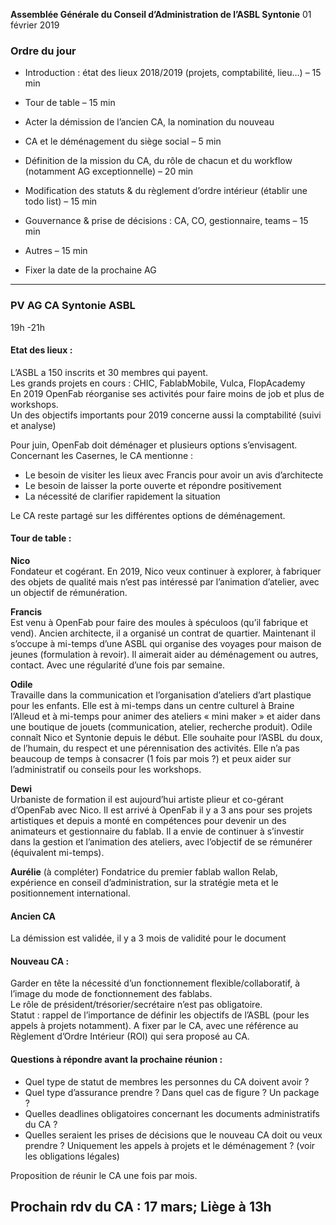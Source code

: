 **Assemblée Générale du Conseil d’Administration de l’ASBL Syntonie**
01 février 2019 

### Ordre du jour

- Introduction : état des lieux 2018/2019 (projets, comptabilité, lieu…) – 15 min
- Tour de table – 15 min

- Acter la démission de l’ancien CA, la nomination du nouveau 
- CA et le déménagement du siège social – 5 min
 
- Définition de la mission du CA, du rôle de chacun et du workflow (notamment AG exceptionnelle) – 20 min
- Modification des statuts & du règlement d’ordre intérieur (établir une todo list) – 15 min

- Gouvernance & prise de décisions : CA, CO, gestionnaire, teams – 15 min

- Autres – 15 min

- Fixer la date de la prochaine AG

---

### PV AG CA Syntonie ASBL
19h -21h

#### Etat des lieux :
L’ASBL a 150 inscrits et 30 membres qui payent.  
Les grands projets en cours : CHIC, FablabMobile, Vulca, FlopAcademy  
En 2019 OpenFab réorganise ses activités pour faire moins de job et plus de workshops.  
Un des objectifs importants pour 2019 concerne aussi la comptabilité (suivi et analyse)  

Pour juin, OpenFab doit déménager et plusieurs options s’envisagent. Concernant les Casernes, le CA mentionne : 

- Le besoin de visiter les lieux avec Francis pour avoir un avis d’architecte
- Le besoin de laisser la porte ouverte et répondre positivement 
- La nécessité de clarifier rapidement la situation

Le CA reste partagé sur les différentes options de déménagement.


#### Tour de table :
**Nico**  
Fondateur et cogérant. En 2019, Nico veux continuer à explorer, à fabriquer des objets de qualité mais n’est pas intéressé par l’animation d’atelier, avec un objectif de rémunération.

**Francis**  
Est venu à OpenFab pour faire des moules à spéculoos (qu’il fabrique et vend). Ancien architecte, il a organisé un contrat de quartier. Maintenant il s’occupe à mi-temps d’une ASBL qui organise des voyages pour maison de jeunes (formulation à revoir). Il aimerait  aider au déménagement ou autres, contact. Avec une régularité d’une fois par semaine.

**Odile**  
Travaille dans la communication et l’organisation d’ateliers d’art plastique pour les enfants. Elle est à mi-temps dans un centre culturel à Braine l’Alleud et à mi-temps pour animer des ateliers « mini maker » et aider dans une boutique de jouets (communication, atelier, recherche produit). Odile connaît Nico et Syntonie depuis le début. Elle souhaite pour l’ASBL du doux, de l’humain, du respect et une pérennisation des activités. Elle n’a pas beaucoup de temps à consacrer (1 fois par mois ?) et peux aider sur l’administratif ou conseils pour les workshops.

**Dewi**  
Urbaniste de formation il est aujourd’hui artiste plieur et co-gérant d’OpenFab avec Nico. Il est arrivé à OpenFab il y a 3 ans pour ses projets artistiques et depuis a monté en compétences pour devenir un des animateurs et gestionnaire du fablab. Il a envie de continuer à s’investir dans la gestion et l’animation des ateliers, avec l’objectif de se rémunérer (équivalent mi-temps).

**Aurélie** (à compléter)
Fondatrice du premier fablab wallon Relab, expérience en conseil d’administration, sur la stratégie meta et le positionnement international.

#### Ancien CA
La démission est validée, il y a 3 mois de validité pour le document

#### Nouveau CA : 
Garder en tête la nécessité d’un fonctionnement flexible/collaboratif, à l’image du mode de fonctionnement des fablabs.  
Le rôle de président/trésorier/secrétaire n’est pas obligatoire.  
Statut : rappel de l’importance de définir les objectifs de l’ASBL (pour les appels à projets notamment). A fixer par le CA, avec une référence au Règlement d’Ordre Intérieur (ROI) qui sera proposé au CA.  

#### Questions à répondre avant la prochaine réunion : 
- Quel type de statut de membres les personnes du CA doivent avoir ?  
- Quel type d’assurance prendre ? Dans quel cas de figure ? Un package ? 
- Quelles deadlines obligatoires concernant les documents administratifs du CA ?
- Quelles seraient les prises de décisions que le nouveau CA doit ou veux prendre ? Uniquement les appels à projets et le déménagement ? (voir les obligations légales)

Proposition de réunir le CA une fois par mois. 
## Prochain rdv du CA : 17 mars; Liège à 13h
